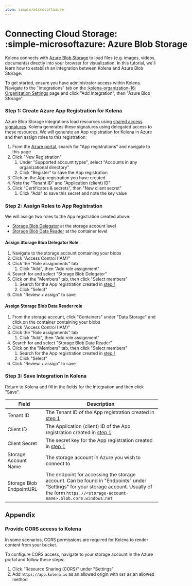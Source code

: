 ```yaml
---
icon: simple/microsoftazure
---
```


# Connecting Cloud Storage: <nobr>:simple-microsoftazure: Azure Blob Storage</nobr>

Kolena connects with [Azure Blob Storage](https://azure.microsoft.com/en-ca/products/storage/blobs)
to load files (e.g. images, videos, documents) directly into your browser for visualization.
In this tutorial, we'll learn how to establish an integration between Kolena and
Azure Blob Storage.

To get started, ensure you have administrator access within Kolena.
Navigate to the "Integrations" tab on the [:kolena-organization-16: Organization Settings](https://app.kolena.io/redirect/organization?tab=integrations)
page and click "Add Integration", then "Azure Blob Storage".

### Step 1: Create Azure App Registration for Kolena

Azure Blob Storage integrations load resources using [shared access signatures](https://learn.microsoft.com/en-us/azure/storage/common/storage-sas-overview).
Kolena generates these signatures using delegated access to these resources.
We will generate an App registration for Kolena in Azure and then assign roles to this registration:

1. From the [Azure portal](https://portal.azure.com/#home), search for "App registrations" and navigate to this page
1. Click "New Registration"
    1. Under "Supported account types", select "Accounts in any organizational directory"
    1. Click "Register" to save the App registration
1. Click on the App registration you have created
1. Note the "Tenant ID" and "Application (client) ID"
1. Click "Certificates & secrets", then "New client secret"
    1. Click "Add" to save this secret and note the key value

### Step 2: Assign Roles to App Registration

We will assign two roles to the App registration created above:

<!-- markdownlint-disable MD013 -->
- [Storage Blob Delegator](https://learn.microsoft.com/en-us/azure/role-based-access-control/built-in-roles#storage-blob-delegator) at the storage account level
- [Storage Blob Data Reader](https://learn.microsoft.com/en-us/azure/role-based-access-control/built-in-roles#storage-blob-data-reader) at the container level
<!-- markdownlint-enable MD013 -->

#### Assign Storage Blob Delegator Role

1. Navigate to the storage account containing your blobs
1. Click "Access Control (IAM)"
1. Click the "Role assignments" tab
    1. Click "Add", then "Add role assignment"
1. Search for and select "Storage Blob Delegator"
1. Click on the "Members" tab, then click "Select members"
    1. Search for the App registration created in [step 1](#step-1-create-azure-app-registration-for-kolena)
    1. Click "Select"
1. Click "Review + assign" to save

#### Assign Storage Blob Data Reader role

1. From the storage account, click "Containers" under "Data Storage" and click on the container containing your blobs
1. Click "Access Control (IAM)"
1. Click the "Role assignments" tab
    1. Click "Add", then "Add role assignment"
1. Search for and select "Storage Blob Data Reader"
1. Click on the "Members" tab, then click "Select members"
    1. Search for the App registration created in [step 1](#step-1-create-azure-app-registration-for-kolena)
    1. Click "Select"
1. Click "Review + assign" to save

### Step 3: Save Integration in Kolena

Return to Kolena and fill in the fields for the Integration and then click "Save".

| Field                    | Description                                                                                                                                                                                       |
| ------------------------ | ------------------------------------------------------------------------------------------------------------------------------------------------------------------------------------------------- |
| Tenant ID                | The Tenant ID of the App registration created in [step 1](#step-1-create-azure-app-registration-for-kolena)                                                                                       |
| Client ID                | The Application (client) ID of the App registration created in [step 1](#step-1-create-azure-app-registration-for-kolena)                                                                         |
| Client Secret            | The secret key for the App registration created in [step 1](#step-1-create-azure-app-registration-for-kolena)                                                                                     |
| Storage Account Name     | The storage account in Azure you wish to connect to                                                                                                                                               |
| Storage Blob EndpointURL | The endpoint for accessing the storage account. Can be found in "Endpoints" under "Settings" for your storage account. Usually of the form `https://<storage-account-name>.blob.core.windows.net` |

## Appendix

### Provide CORS access to Kolena

In some scenarios, CORS permissions are required for Kolena to render content from your bucket.

To configure CORS access, navigate to your storage account in the Azure portal and follow these steps:

1. Click "Resource Sharing (CORS)" under "Settings"
1. Add `https://app.kolena.io` as an allowed origin with `GET` as an allowed method
